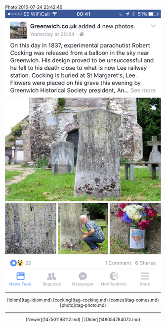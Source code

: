 <!--
title: Photo 2016-07-24 23
date: 2020-06-28T14:38:48.441Z
tags: idiom, cocking, comes, photo
-->

Photo 2016-07-24 23:42:46
![](147917309907-0.png)

<!--BOTTOM-POST-NAVIGATION-->
---

<center>[idiom](tag-idiom.md) [cocking](tag-cocking.md) [comes](tag-comes.md) [photo](tag-photo.md)</center>

---

<center>[Newer](147501198112.md) | [Older](148054784072.md)</center>